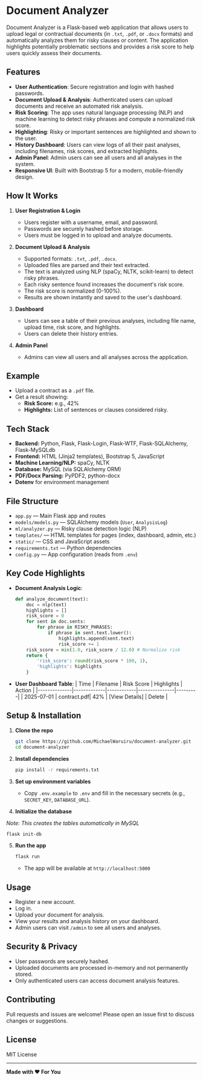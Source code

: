 # Document Analyzer

Document Analyzer is a Flask-based web application that allows users to upload legal or contractual documents (in `.txt`, `.pdf`, or `.docx` formats) and automatically analyzes them for risky clauses or content. The application highlights potentially problematic sections and provides a risk score to help users quickly assess their documents.

## Features

- **User Authentication**: Secure registration and login with hashed passwords.
- **Document Upload & Analysis**: Authenticated users can upload documents and receive an automated risk analysis.
- **Risk Scoring**: The app uses natural language processing (NLP) and machine learning to detect risky phrases and compute a normalized risk score.
- **Highlighting**: Risky or important sentences are highlighted and shown to the user.
- **History Dashboard**: Users can view logs of all their past analyses, including filenames, risk scores, and extracted highlights.
- **Admin Panel**: Admin users can see all users and all analyses in the system.
- **Responsive UI**: Built with Bootstrap 5 for a modern, mobile-friendly design.

## How It Works

1. **User Registration & Login**

   - Users register with a username, email, and password.
   - Passwords are securely hashed before storage.
   - Users must be logged in to upload and analyze documents.

2. **Document Upload & Analysis**

   - Supported formats: `.txt`, `.pdf`, `.docx`.
   - Uploaded files are parsed and their text extracted.
   - The text is analyzed using NLP (spaCy, NLTK, scikit-learn) to detect risky phrases.
   - Each risky sentence found increases the document's risk score.
   - The risk score is normalized (0-100%).
   - Results are shown instantly and saved to the user's dashboard.

3. **Dashboard**

   - Users can see a table of their previous analyses, including file name, upload time, risk score, and highlights.
   - Users can delete their history entries.

4. **Admin Panel**

   - Admins can view all users and all analyses across the application.

## Example

- Upload a contract as a `.pdf` file.
- Get a result showing:
  - **Risk Score:** e.g., 42%
  - **Highlights:** List of sentences or clauses considered risky.

## Tech Stack

- **Backend:** Python, Flask, Flask-Login, Flask-WTF, Flask-SQLAlchemy, Flask-MySQLdb
- **Frontend:** HTML (Jinja2 templates), Bootstrap 5, JavaScript
- **Machine Learning/NLP:** spaCy, NLTK
- **Database:** MySQL (via SQLAlchemy ORM)
- **PDF/Docx Parsing:** PyPDF2, python-docx
- **Dotenv** for environment management

## File Structure

- `app.py` — Main Flask app and routes
- `models/models.py` — SQLAlchemy models (`User`, `AnalysisLog`)
- `ml/analyzer.py` — Risky clause detection logic (NLP)
- `templates/` — HTML templates for pages (index, dashboard, admin, etc.)
- `static/` — CSS and JavaScript assets
- `requirements.txt` — Python dependencies
- `config.py` — App configuration (reads from `.env`)

## Key Code Highlights

- **Document Analysis Logic**:
  ```python
  def analyze_document(text):
      doc = nlp(text)
      highlights = []
      risk_score = 0
      for sent in doc.sents:
          for phrase in RISKY_PHRASES:
              if phrase in sent.text.lower():
                  highlights.append(sent.text)
                  risk_score += 1
      risk_score = min(1.0, risk_score / 12.0) # Normalize risk
      return {
          'risk_score': round(risk_score * 100, 1),
          'highlights': highlights
      }
  ```

- **User Dashboard Table**:
  | Time         | Filename    | Risk Score | Highlights     | Action  |
  |--------------|-------------|------------|---------------|---------|
  | 2025-07-01   | contract.pdf| 42%        | [View Details] | Delete  |

## Setup & Installation

1. **Clone the repo**
   ```bash
   git clone https://github.com/MichaelWaruiru/document-analyzer.git
   cd document-analyzer
   ```

2. **Install dependencies**
   ```bash
   pip install -r requirements.txt
   ```

3. **Set up environment variables**
   - Copy `.env.example` to `.env` and fill in the necessary secrets (e.g., `SECRET_KEY`, `DATABASE_URL`).

4. **Initialize the database**

*Note: This creates the tables automatically in MySQL*
   ```bash
   flask init-db
   ```

5. **Run the app**
   ```bash
   flask run
   ```
   - The app will be available at `http://localhost:5000`

## Usage

- Register a new account.
- Log in.
- Upload your document for analysis.
- View your results and analysis history on your dashboard.
- Admin users can visit `/admin` to see all users and analyses.

## Security & Privacy

- User passwords are securely hashed.
- Uploaded documents are processed in-memory and not permanently stored.
- Only authenticated users can access document analysis features.

## Contributing

Pull requests and issues are welcome! Please open an issue first to discuss changes or suggestions.

## License

MIT License

---

**Made with ❤️ For You**